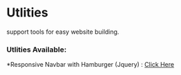 # Utlities
support tools for easy website building.

 ### Utlities Available:
*Responsive Navbar with Hamburger (Jquery) : [Click Here](https://github.com/replyre/Utlities/tree/branch/Hamburger%20Navbar)
